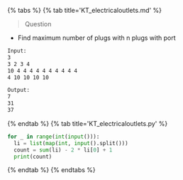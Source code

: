 {% tabs %}
{% tab title='KT_electricaloutlets.md' %}

> Question

* Find maximum number of plugs with n plugs with port

```txt
Input:
3
3 2 3 4
10 4 4 4 4 4 4 4 4 4 4
4 10 10 10 10

Output:
7
31
37
```

{% endtab %}
{% tab title='KT_electricaloutlets.py' %}

```py
for _ in range(int(input())):
  li = list(map(int, input().split()))
  count = sum(li) - 2 * li[0] + 1
  print(count)
```

{% endtab %}
{% endtabs %}
